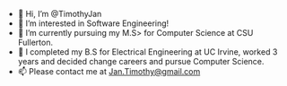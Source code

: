 - 👋 Hi, I’m @TimothyJan
- 👀 I’m interested in Software Engineering!
- 🌱 I’m currently pursuing my M.S> for Computer Science at CSU Fullerton. 
- 💞️ I completed my B.S for Electrical Engineering at UC Irvine, worked 3 years and decided change careers and pursue Computer Science. 
- 📫 Please contact me at Jan.Timothy@gmail.com
